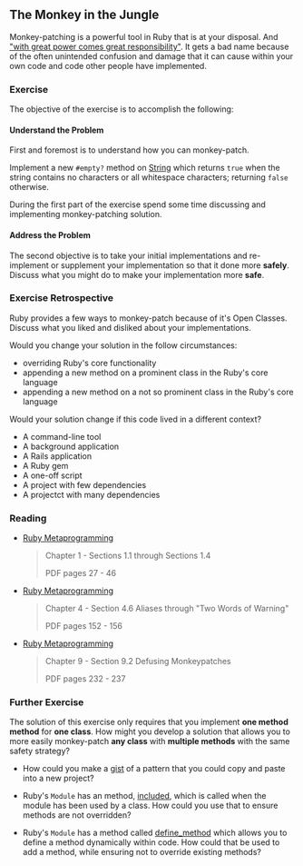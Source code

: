 ## The Monkey in the Jungle

Monkey-patching is a powerful tool in Ruby that is at your disposal. And ["with great power comes great responsibility"](http://en.wikipedia.org/wiki/Uncle_Ben#.22With_great_power_comes_great_responsibility.22). It gets a bad name because of the often unintended confusion and damage that it can cause within your own code and code other people have implemented. 


### Exercise

The objective of the exercise is to accomplish the following:

#### Understand the Problem

First and foremost is to understand how you can monkey-patch.

Implement a new `#empty?` method on
[String](http://rubydoc.info/stdlib/core/1.9.3/String) which returns `true` when
the string contains no characters or all whitespace characters; returning
`false` otherwise.

During the first part of the exercise spend some time discussing and
implementing monkey-patching solution.

#### Address the Problem

The second objective is to take your initial implementations and re-implement or
supplement your implementation so that it done more **safely**. Discuss what you
might do to make your implementation more **safe**.

### Exercise Retrospective

Ruby provides a few ways to monkey-patch because of it's Open Classes. Discuss
what you liked and disliked about your implementations.

Would you change your solution in the follow circumstances:

* overriding Ruby's core functionality
* appending a new method on a prominent class in the Ruby's core language
* appending a new method on a not so prominent class in the Ruby's core language

Would your solution change if this code lived in a different context?

* A command-line tool
* A background application
* A Rails application
* A Ruby gem
* A one-off script
* A project with few dependencies
* A projectct with many dependencies

### Reading

* [Ruby Metaprogramming](http://pragprog.com/book/ppmetr/metaprogramming-ruby)

    > Chapter 1 - Sections 1.1 through Sections 1.4
    > 
    > PDF pages 27 - 46
    
* [Ruby Metaprogramming](http://pragprog.com/book/ppmetr/metaprogramming-ruby) 

    > Chapter 4 - Section 4.6 Aliases through "Two Words of Warning"
    > 
    > PDF pages 152 - 156

* [Ruby Metaprogramming](http://pragprog.com/book/ppmetr/metaprogramming-ruby) 

    > Chapter 9 - Section 9.2 Defusing Monkeypatches
    > 
    > PDF pages 232 - 237

### Further Exercise

The solution of this exercise only requires that you implement **one method
method** for **one class**. How might you develop a solution that allows you to
more easily monkey-patch **any class** with **multiple methods** with the same
safety strategy?

* How could you make a [gist](https://gist.github.com/) of a pattern that you
  could copy and paste into a new project?

* Ruby's `Module` has an method,
  [included](http://rubydoc.info/stdlib/core/1.9.3/Module:included), which is
  called when the module has been used by a class. How could you use that to
  ensure methods are not overridden?

* Ruby's `Module` has a method called 
  [define_method](http://rubydoc.info/stdlib/core/1.9.3/Module:define_method)
  which allows you to define a method dynamically within code. How could that be
  used to add a method, while ensuring not to override existing methods?
